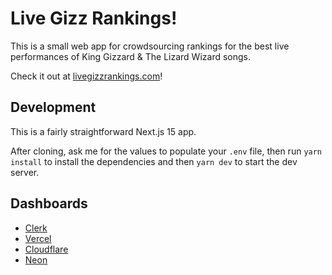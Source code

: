 # Live Gizz Rankings!

This is a small web app for crowdsourcing rankings for the best live
performances of King Gizzard & The Lizard Wizard songs.

Check it out at [livegizzrankings.com](https://livegizzrankings.com)!

## Development

This is a fairly straightforward Next.js 15 app.

After cloning, ask me for the values to populate your `.env` file, then run
`yarn install` to install the dependencies and then `yarn dev` to start the dev
server.

## Dashboards

- [Clerk](https://dashboard.clerk.com/apps/app_2p6ZC0w9U4SijXRy7AX1XUdkvHu/instances/ins_2p6ZBu7ahg0sBkjAVwPiUsENr12)
- [Vercel](https://vercel.com/team-jamesbvaughan/live-gizz-rankings)
- [Cloudflare](https://dash.cloudflare.com/8626cc1676b25c2036fc683169065d37/livegizzrankings.com)
- [Neon](https://console.neon.tech/app/projects/snowy-paper-47174605)
